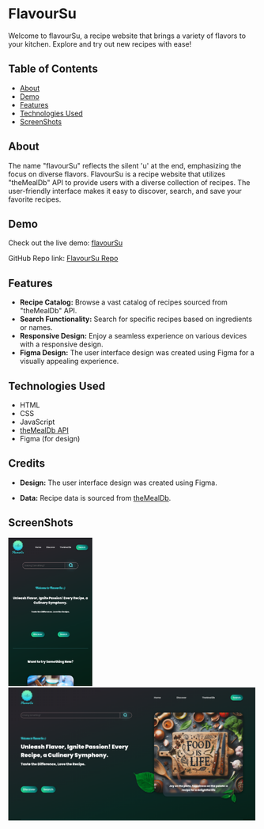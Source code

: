 # FlavourSu

Welcome to flavourSu, a recipe website that brings a variety of flavors to your kitchen. Explore and try out new recipes with ease!

## Table of Contents

- [About](#about)
- [Demo](#demo)
- [Features](#features)
- [Technologies Used](#technologies-used)
- [ScreenShots](#screenshots)

## About

The name "flavourSu" reflects the silent 'u' at the end, emphasizing the focus on diverse flavors. FlavourSu is a recipe website that utilizes "theMealDb" API to provide users with a diverse collection of recipes. The user-friendly interface makes it easy to discover, search, and save your favorite recipes.

## Demo

Check out the live demo: [flavourSu](https://sujal-shresth.github.io/flavourSu/)

GitHub Repo link: [FlavourSu Repo](https://github.com/Sujal-Shresth/flavourSu)

## Features

- **Recipe Catalog:** Browse a vast catalog of recipes sourced from "theMealDb" API.
- **Search Functionality:** Search for specific recipes based on ingredients or names.
- **Responsive Design:** Enjoy a seamless experience on various devices with a responsive design.
- **Figma Design:** The user interface design was created using Figma for a visually appealing experience.

## Technologies Used

- HTML
- CSS
- JavaScript
- [theMealDb API](https://www.themealdb.com/api.php)
- Figma (for design)

## Credits

- **Design:** The user interface design was created using Figma.

- **Data:** Recipe data is sourced from [theMealDb](https://www.themealdb.com/).

## ScreenShots

<img src = "./assets/ss2.png" height="300px">
<img src = "./assets/ss1.png" width="500px">

